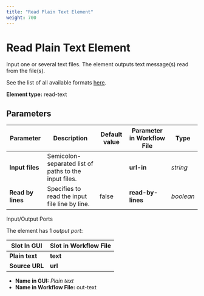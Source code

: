```yaml
---
title: "Read Plain Text Element"
weight: 700
---
```


# Read Plain Text Element

Input one or several text files. The element outputs text message(s) read from the file(s).

See the list of all available formats [here](https://ugene.net/wiki/display/UUOUM27/Appendix+A.+Supported+File+Formats).

**Element type:** read-text

Parameters
----------

| Parameter          | Description                             | Default value | Parameter in Workflow File | Type    |
|--------------------|-----------------------------------------|---------------|-----------------------------|---------|
| **Input files**    | Semicolon-separated list of paths to the input files. |               | **url-in**                  | _string_ |
| **Read by lines**  | Specifies to read the input file line by line.         | false         | **read-by-lines**           | _boolean_ |

Input/Output Ports

The element has 1 _output port_:

| Slot In GUI  | Slot in Workflow File |
|--------------|-----------------------|
| **Plain text** | **text**             |
| **Source URL** | **url**              |

- **Name in GUI:** _Plain text_
- **Name in Workflow File:** out-text